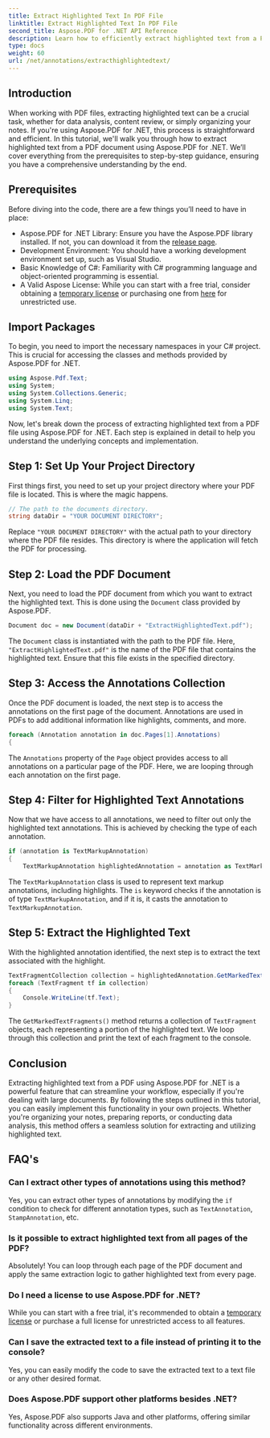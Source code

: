 ```yaml
---
title: Extract Highlighted Text In PDF File
linktitle: Extract Highlighted Text In PDF File
second_title: Aspose.PDF for .NET API Reference
description: Learn how to efficiently extract highlighted text from a PDF file using Aspose.PDF for .NET with this tutorial. Perfect for data analysis and content review.
type: docs
weight: 60
url: /net/annotations/extracthighlightedtext/
---
```

## Introduction

When working with PDF files, extracting highlighted text can be a crucial task, whether for data analysis, content review, or simply organizing your notes. If you're using Aspose.PDF for .NET, this process is straightforward and efficient. In this tutorial, we'll walk you through how to extract highlighted text from a PDF document using Aspose.PDF for .NET. We’ll cover everything from the prerequisites to step-by-step guidance, ensuring you have a comprehensive understanding by the end.

## Prerequisites

Before diving into the code, there are a few things you’ll need to have in place:

- Aspose.PDF for .NET Library: Ensure you have the Aspose.PDF library installed. If not, you can download it from the [release page](https://releases.aspose.com/pdf/net/).
- Development Environment: You should have a working development environment set up, such as Visual Studio.
- Basic Knowledge of C#: Familiarity with C# programming language and object-oriented programming is essential.
- A Valid Aspose License: While you can start with a free trial, consider obtaining a [temporary license](https://purchase.aspose.com/temporary-license/) or purchasing one from [here](https://purchase.aspose.com/buy) for unrestricted use.

## Import Packages

To begin, you need to import the necessary namespaces in your C# project. This is crucial for accessing the classes and methods provided by Aspose.PDF for .NET.

```csharp
using Aspose.Pdf.Text;
using System;
using System.Collections.Generic;
using System.Linq;
using System.Text;
```

Now, let's break down the process of extracting highlighted text from a PDF file using Aspose.PDF for .NET. Each step is explained in detail to help you understand the underlying concepts and implementation.

## Step 1: Set Up Your Project Directory

First things first, you need to set up your project directory where your PDF file is located. This is where the magic happens.

```csharp
// The path to the documents directory.
string dataDir = "YOUR DOCUMENT DIRECTORY";
```

Replace `"YOUR DOCUMENT DIRECTORY"` with the actual path to your directory where the PDF file resides. This directory is where the application will fetch the PDF for processing.

## Step 2: Load the PDF Document

Next, you need to load the PDF document from which you want to extract the highlighted text. This is done using the `Document` class provided by Aspose.PDF.

```csharp
Document doc = new Document(dataDir + "ExtractHighlightedText.pdf");
```

The `Document` class is instantiated with the path to the PDF file. Here, `"ExtractHighlightedText.pdf"` is the name of the PDF file that contains the highlighted text. Ensure that this file exists in the specified directory.

## Step 3: Access the Annotations Collection

Once the PDF document is loaded, the next step is to access the annotations on the first page of the document. Annotations are used in PDFs to add additional information like highlights, comments, and more.

```csharp
foreach (Annotation annotation in doc.Pages[1].Annotations)
{
```

The `Annotations` property of the `Page` object provides access to all annotations on a particular page of the PDF. Here, we are looping through each annotation on the first page.

## Step 4: Filter for Highlighted Text Annotations

Now that we have access to all annotations, we need to filter out only the highlighted text annotations. This is achieved by checking the type of each annotation.

```csharp
if (annotation is TextMarkupAnnotation)
{
    TextMarkupAnnotation highlightedAnnotation = annotation as TextMarkupAnnotation;
```

The `TextMarkupAnnotation` class is used to represent text markup annotations, including highlights. The `is` keyword checks if the annotation is of type `TextMarkupAnnotation`, and if it is, it casts the annotation to `TextMarkupAnnotation`.

## Step 5: Extract the Highlighted Text

With the highlighted annotation identified, the next step is to extract the text associated with the highlight.

```csharp
TextFragmentCollection collection = highlightedAnnotation.GetMarkedTextFragments();
foreach (TextFragment tf in collection)
{
    Console.WriteLine(tf.Text);
}
```

The `GetMarkedTextFragments()` method returns a collection of `TextFragment` objects, each representing a portion of the highlighted text. We loop through this collection and print the text of each fragment to the console.

## Conclusion

Extracting highlighted text from a PDF using Aspose.PDF for .NET is a powerful feature that can streamline your workflow, especially if you're dealing with large documents. By following the steps outlined in this tutorial, you can easily implement this functionality in your own projects. Whether you're organizing your notes, preparing reports, or conducting data analysis, this method offers a seamless solution for extracting and utilizing highlighted text.

## FAQ's

### Can I extract other types of annotations using this method?  
Yes, you can extract other types of annotations by modifying the `if` condition to check for different annotation types, such as `TextAnnotation`, `StampAnnotation`, etc.

### Is it possible to extract highlighted text from all pages of the PDF?  
Absolutely! You can loop through each page of the PDF document and apply the same extraction logic to gather highlighted text from every page.

### Do I need a license to use Aspose.PDF for .NET?  
While you can start with a free trial, it's recommended to obtain a [temporary license](https://purchase.aspose.com/temporary-license/) or purchase a full license for unrestricted access to all features.

### Can I save the extracted text to a file instead of printing it to the console?  
Yes, you can easily modify the code to save the extracted text to a text file or any other desired format.

### Does Aspose.PDF support other platforms besides .NET?  
Yes, Aspose.PDF also supports Java and other platforms, offering similar functionality across different environments.
